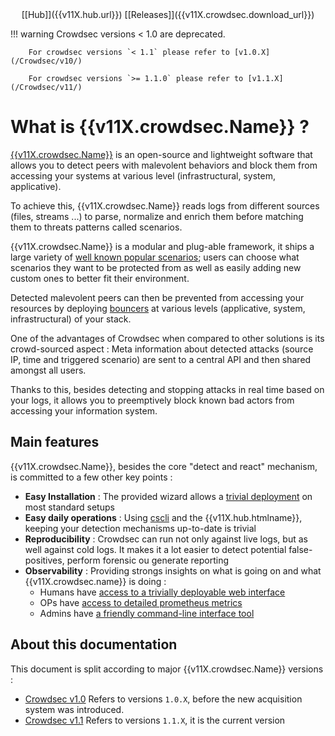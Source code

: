<center>[[Hub]]({{v11X.hub.url}}) [[Releases]]({{v11X.crowdsec.download_url}})</center>


!!! warning
        Crowdsec versions < 1.0 are deprecated.

        For crowdsec versions `< 1.1` please refer to [v1.0.X](/Crowdsec/v10/)

        For crowdsec versions `>= 1.1.0` please refer to [v1.1.X](/Crowdsec/v11/)

# What is {{v11X.crowdsec.Name}} ?

[{{v11X.crowdsec.Name}}]({{v11X.crowdsec.url}}) is an open-source and lightweight software that allows you to detect peers with malevolent behaviors and block them from accessing your systems at various level (infrastructural, system, applicative).

To achieve this, {{v11X.crowdsec.Name}} reads logs from different sources (files, streams ...) to parse, normalize and enrich them before matching them to threats patterns called scenarios. 

{{v11X.crowdsec.Name}} is a modular and plug-able framework, it ships a large variety of [well known popular scenarios](https://hub.crowdsec.net/browse/#configurations); users can choose what scenarios they want to be protected from as well as easily adding new custom ones to better fit their environment.

Detected malevolent peers can then be prevented from accessing your resources by deploying [bouncers]({{v11X.hub.bouncers_url}}) at various levels (applicative, system, infrastructural) of your stack.

One of the advantages of Crowdsec when compared to other solutions is its crowd-sourced aspect : Meta information about detected attacks (source IP, time and triggered scenario) are sent to a central API and then shared amongst all users.

Thanks to this, besides detecting and stopping attacks in real time based on your logs, it allows you to preemptively block known bad actors from accessing your information system.


## Main features

{{v11X.crowdsec.Name}}, besides the core "detect and react" mechanism,  is committed to a few other key points :

 - **Easy Installation** : The provided wizard allows a [trivial deployment](/Crowdsec/v11/getting_started/installation/#using-the-interactive-wizard) on most standard setups
 - **Easy daily operations** : Using [cscli](/Crowdsec/v11/cscli/cscli_upgrade/) and the {{v11X.hub.htmlname}}, keeping your detection mechanisms up-to-date is trivial
 - **Reproducibility** : Crowdsec can run not only against live logs, but as well against cold logs. It makes it a lot easier to detect potential false-positives, perform forensic ou generate reporting
 - **Observability** : Providing strongs insights on what is going on and what {{v11X.crowdsec.name}} is doing :
    - Humans have [access to a trivially deployable web interface](/Crowdsec/v11/observability/dashboard/)
    - OPs have [access to detailed prometheus metrics](/Crowdsec/v11/observability/prometheus/)
    - Admins have [a friendly command-line interface tool](/Crowdsec/v11/observability/command_line/)

## About this documentation

This document is split according to major {{v11X.crowdsec.Name}} versions :

 - [Crowdsec v1.0](/Crowdsec/v10/) Refers to versions `1.0.X`, before the new acquisition system was introduced.
 - [Crowdsec v1.1](/Crowdsec/v11/) Refers to versions `1.1.X`, it is the current version
